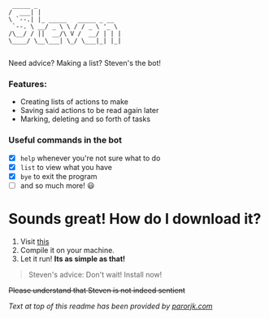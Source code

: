 ```
 _____ _                       
/  ___| |                      
\ `--.| |_ _____   _____ _ __  
 `--. \ __/ _ \ \ / / _ \ '_ \ 
/\__/ / ||  __/\ V /  __/ | | |
\____/ \__\___| \_/ \___|_| |_|
                                                          
```
Need advice? Making a list? Steven's the bot!

### Features:
- Creating lists of actions to make
- Saving said actions to be read again later
- Marking, deleting and so forth of tasks

### Useful commands in the bot
- [x] `help` whenever you're not sure what to do
- [x] `list` to view what you have
- [x] `bye` to exit the program
- [ ] and so much more! :smiley:

# Sounds great! How do I download it?
1. Visit [this](https://github.com/TopKec/ip)
2. Compile it on your machine.
3. Let it run! **Its as simple as that!**

> Steven's advice: Don't wait! Install now!

~~Please understand that Steven is not indeed sentient~~

*Text at top of this readme has been provided by [parorjk.com](https://patorjk.com/software/taag/)* 
